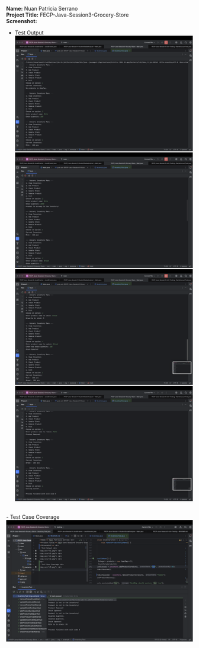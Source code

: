 **Name:** Nuan Patricia Serrano <br>
**Project Title:** FECP-Java-Session3-Grocery-Store <br>
**Screenshot:** <br>
- Test Output <br>
<img src="r1.png"> <br>
<img src="r2.png"> <br>
<img src="r3.png"> <br>
<img src="r4.png"> <br>
<br>
- Test Case Coverage <br>
<img src="r5.png"> <br>

